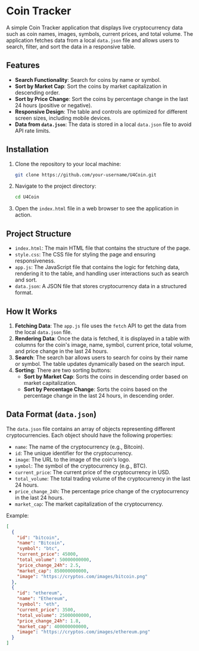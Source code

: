 # Coin Tracker

A simple Coin Tracker application that displays live cryptocurrency data such as coin names, images, symbols, current prices, and total volume. The application fetches data from a local `data.json` file and allows users to search, filter, and sort the data in a responsive table.

## Features

- **Search Functionality**: Search for coins by name or symbol.
- **Sort by Market Cap**: Sort the coins by market capitalization in descending order.
- **Sort by Price Change**: Sort the coins by percentage change in the last 24 hours (positive or negative).
- **Responsive Design**: The table and controls are optimized for different screen sizes, including mobile devices.
- **Data from `data.json`**: The data is stored in a local `data.json` file to avoid API rate limits.

## Installation

1. Clone the repository to your local machine:

    ```bash
    git clone https://github.com/your-username/U4Coin.git
    ```

2. Navigate to the project directory:

    ```bash
    cd U4Coin
    ```

3. Open the `index.html` file in a web browser to see the application in action.

## Project Structure

- `index.html`: The main HTML file that contains the structure of the page.
- `style.css`: The CSS file for styling the page and ensuring responsiveness.
- `app.js`: The JavaScript file that contains the logic for fetching data, rendering it to the table, and handling user interactions such as search and sort.
- `data.json`: A JSON file that stores cryptocurrency data in a structured format.

## How It Works

1. **Fetching Data**: The `app.js` file uses the `fetch` API to get the data from the local `data.json` file. 
2. **Rendering Data**: Once the data is fetched, it is displayed in a table with columns for the coin's image, name, symbol, current price, total volume, and price change in the last 24 hours.
3. **Search**: The search bar allows users to search for coins by their name or symbol. The table updates dynamically based on the search input.
4. **Sorting**: There are two sorting buttons:
    - **Sort by Market Cap**: Sorts the coins in descending order based on market capitalization.
    - **Sort by Percentage Change**: Sorts the coins based on the percentage change in the last 24 hours, in descending order.

## Data Format (`data.json`)

The `data.json` file contains an array of objects representing different cryptocurrencies. Each object should have the following properties:

- `name`: The name of the cryptocurrency (e.g., Bitcoin).
- `id`: The unique identifier for the cryptocurrency.
- `image`: The URL to the image of the coin's logo.
- `symbol`: The symbol of the cryptocurrency (e.g., BTC).
- `current_price`: The current price of the cryptocurrency in USD.
- `total_volume`: The total trading volume of the cryptocurrency in the last 24 hours.
- `price_change_24h`: The percentage price change of the cryptocurrency in the last 24 hours.
- `market_cap`: The market capitalization of the cryptocurrency.

Example:

```json
[
  {
    "id": "bitcoin",
    "name": "Bitcoin",
    "symbol": "btc",
    "current_price": 45000,
    "total_volume": 50000000000,
    "price_change_24h": 2.5,
    "market_cap": 850000000000,
    "image": "https://cryptos.com/images/bitcoin.png"
  },
  {
    "id": "ethereum",
    "name": "Ethereum",
    "symbol": "eth",
    "current_price": 3500,
    "total_volume": 25000000000,
    "price_change_24h": 1.8,
    "market_cap": 400000000000,
    "image": "https://cryptos.com/images/ethereum.png"
  }
]
```
